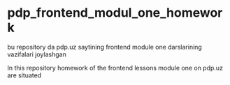 # pdp_frontend_modul_one_homework
bu repository da pdp.uz saytining frontend module one darslarining vazifalari joylashgan

In this repository homework of the frontend lessons module one on pdp.uz are situated
